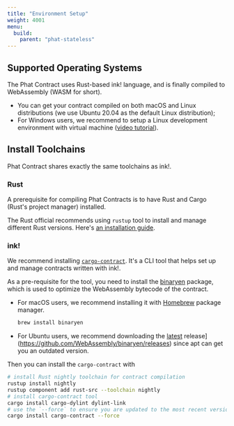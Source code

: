```yaml
---
title: "Environment Setup"
weight: 4001
menu:
  build:
    parent: "phat-stateless"
---
```


## Supported Operating Systems

The Phat Contract uses Rust-based ink! language, and is finally compiled to WebAssembly (WASM for short).

- You can get your contract compiled on both macOS and Linux distributions (we use Ubuntu 20.04 as the default Linux distribution);
- For Windows users, we recommend to setup a Linux development environment with virtual machine ([video tutorial](https://www.youtube.com/watch?v=x5MhydijWmc)).

<!-- ## Development Tool

Phat Contract also has its one-stop development tool [devPHAse](https://github.com/l00k/devphase). It's contributed by our community members and is still under active development. You may skip the following steps with devPHAse. -->

## Install Toolchains

Phat Contract shares exactly the same toolchains as ink!.

### Rust

A prerequisite for compiling Phat Contracts is to have Rust and Cargo (Rust's project manager) installed.

The Rust official recommends using `rustup` tool to install and manage different Rust versions. Here's [an installation guide](https://doc.rust-lang.org/cargo/getting-started/installation.html).

### ink!

We recommend installing [`cargo-contract`](https://github.com/paritytech/cargo-contract). It's a CLI tool that helps set up and manage contracts written with ink!.

As a pre-requisite for the tool, you need to install the [binaryen](https://github.com/WebAssembly/binaryen) package, which is used to optimize the WebAssembly bytecode of the contract.
- For macOS users, we recommend installing it with [Homebrew](https://brew.sh/) package manager.
  ```bash
  brew install binaryen
  ```
- For Ubuntu users, we recommend downloading the [latest](https://github.com/WebAssembly/binaryen/releases) release](https://github.com/WebAssembly/binaryen/releases) since apt can get you an outdated version.

Then you can install the `cargo-contract` with
```bash
# install Rust nightly toolchain for contract compilation
rustup install nightly
rustup component add rust-src --toolchain nightly
# install cargo-contract tool
cargo install cargo-dylint dylint-link
# use the `--force` to ensure you are updated to the most recent version
cargo install cargo-contract --force
```
